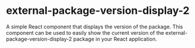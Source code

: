 # external-package-version-display-2

A simple React component that displays the version of the package. This component can be used to easily show the current version of the external-package-version-display-2 package in your React application.
